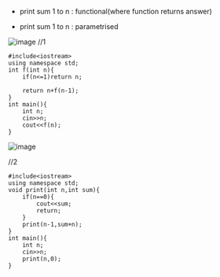 - print sum 1 to n : functional(where function returns answer)

- print sum 1 to n : parametrised 

![image](https://github.com/Rohit-Dumka/CPP/assets/96404582/d0708a1c-0046-450b-87a0-a8f0786ec37d)
//1
```
#include<iostream>
using namespace std;
int f(int n){
    if(n<=1)return n;
    
    return n+f(n-1);
}
int main(){
    int n;
    cin>>n;
    cout<<f(n);
}
```


![image](https://github.com/Rohit-Dumka/CPP/assets/96404582/69f4888b-df0c-4d75-adc9-983a346528cc)

//2

```
#include<iostream>
using namespace std;
void print(int n,int sum){
    if(n==0){
        cout<<sum;
        return;
    }
    print(n-1,sum+n);
}
int main(){
    int n;
    cin>>n;
    print(n,0);
}
```
